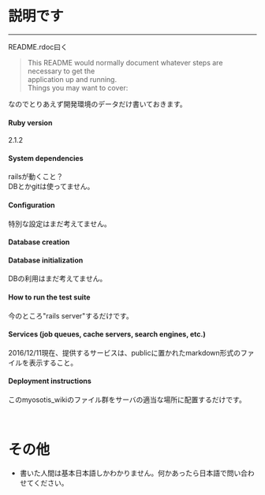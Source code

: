 

# 説明です

---

README.rdoc曰く  

> This README would normally document whatever steps are necessary to get the  
> application up and running.  
> Things you may want to cover:  

なのでとりあえず開発環境のデータだけ書いておきます。

#### Ruby version  
2.1.2  

#### System dependencies
railsが動くこと？  
DBとかgitは使ってません。

#### Configuration  
特別な設定はまだ考えてません。

#### Database creation
#### Database initialization
DBの利用はまだ考えてません。

#### How to run the test suite
今のところ"rails server"するだけです。  

#### Services (job queues, cache servers, search engines, etc.)  
2016/12/11現在、提供するサービスは、publicに置かれたmarkdown形式のファイルを表示すること。  

#### Deployment instructions
このmyosotis_wikiのファイル群をサーバの適当な場所に配置するだけです。  

<br>

# その他
* 書いた人間は基本日本語しかわかりません。何かあったら日本語で問い合わせてください。  

